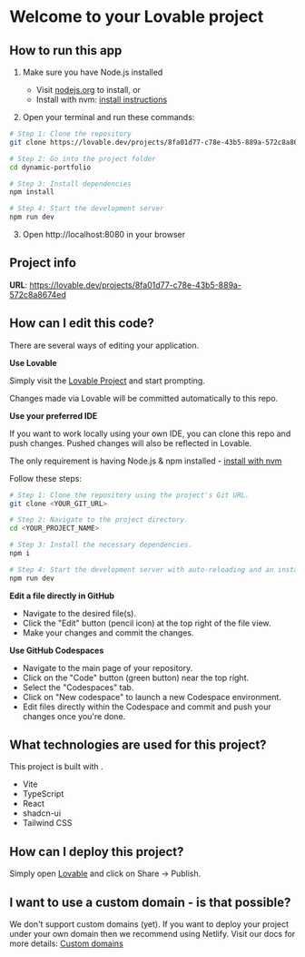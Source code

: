 # Welcome to your Lovable project

## How to run this app

1. Make sure you have Node.js installed
   - Visit [nodejs.org](https://nodejs.org) to install, or
   - Install with nvm: [install instructions](https://github.com/nvm-sh/nvm#installing-and-updating)

2. Open your terminal and run these commands:
```sh
# Step 1: Clone the repository
git clone https://lovable.dev/projects/8fa01d77-c78e-43b5-889a-572c8a8674ed

# Step 2: Go into the project folder
cd dynamic-portfolio

# Step 3: Install dependencies
npm install

# Step 4: Start the development server
npm run dev
```

3. Open http://localhost:8080 in your browser

## Project info

**URL**: https://lovable.dev/projects/8fa01d77-c78e-43b5-889a-572c8a8674ed

## How can I edit this code?

There are several ways of editing your application.

**Use Lovable**

Simply visit the [Lovable Project](https://lovable.dev/projects/8fa01d77-c78e-43b5-889a-572c8a8674ed) and start prompting.

Changes made via Lovable will be committed automatically to this repo.

**Use your preferred IDE**

If you want to work locally using your own IDE, you can clone this repo and push changes. Pushed changes will also be reflected in Lovable.

The only requirement is having Node.js & npm installed - [install with nvm](https://github.com/nvm-sh/nvm#installing-and-updating)

Follow these steps:

```sh
# Step 1: Clone the repository using the project's Git URL.
git clone <YOUR_GIT_URL>

# Step 2: Navigate to the project directory.
cd <YOUR_PROJECT_NAME>

# Step 3: Install the necessary dependencies.
npm i

# Step 4: Start the development server with auto-reloading and an instant preview.
npm run dev
```

**Edit a file directly in GitHub**

- Navigate to the desired file(s).
- Click the "Edit" button (pencil icon) at the top right of the file view.
- Make your changes and commit the changes.

**Use GitHub Codespaces**

- Navigate to the main page of your repository.
- Click on the "Code" button (green button) near the top right.
- Select the "Codespaces" tab.
- Click on "New codespace" to launch a new Codespace environment.
- Edit files directly within the Codespace and commit and push your changes once you're done.

## What technologies are used for this project?

This project is built with .

- Vite
- TypeScript
- React
- shadcn-ui
- Tailwind CSS

## How can I deploy this project?

Simply open [Lovable](https://lovable.dev/projects/8fa01d77-c78e-43b5-889a-572c8a8674ed) and click on Share -> Publish.

## I want to use a custom domain - is that possible?

We don't support custom domains (yet). If you want to deploy your project under your own domain then we recommend using Netlify. Visit our docs for more details: [Custom domains](https://docs.lovable.dev/tips-tricks/custom-domain/)
